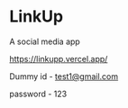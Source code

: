 # LinkUp
A social media app

https://linkupp.vercel.app/

Dummy id - test1@gmail.com

password - 123

